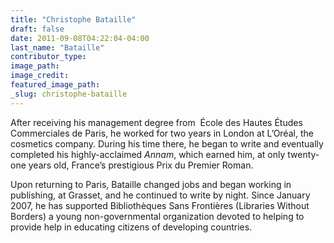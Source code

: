 ```yaml
---
title: "Christophe Bataille"
draft: false
date: 2011-09-08T04:22:04-04:00
last_name: "Bataille"
contributor_type:
image_path:
image_credit:
featured_image_path:
_slug: christophe-bataille
---
```


After receiving his management degree from  École des Hautes Études Commerciales de Paris, he worked for two years in London at L’Oréal, the cosmetics company. During his time there, he began to write and eventually completed his highly-acclaimed _Annam_, which earned him, at only twenty-one years old, France’s prestigious Prix du Premier Roman.

Upon returning to Paris, Bataille changed jobs and began working in publishing, at Grasset, and he continued to write by night. Since January 2007, he has supported Bibliothèques Sans Frontières (Libraries Without Borders) a young non-governmental organization devoted to helping to provide help in educating citizens of developing countries.

